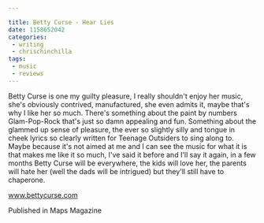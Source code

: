 ```yaml
---

title: Betty Curse - Hear Lies
date: 1158652042
categories:
 - writing
 - chrischinchilla
tags: 
 - music 
 - reviews
---
```


Betty Curse is one my guilty pleasure, I really shouldn't enjoy her music, she's obviously contrived, manufactured, she even admits it, maybe that's why I like her so much. There's something about the paint by numbers Glam-Pop-Rock that's just so damn appealing and fun. Something about the glammed up sense of pleasure, the ever so slightly silly and tongue in cheek lyrics so clearly written for Teenage Outsiders to sing along to. Maybe because it's not aimed at me and I can see the music for what it is that makes me like it so much, I've said it before and I'll say it again, in a few months Betty Curse will be everywhere, the kids will love her, the parents will hate her (well the dads will be intrigued) but they'll still have to chaperone.

<a href='https://www.bettycurse.com' target='_blank'>www.bettycurse.com</a>

Published in Maps Magazine
